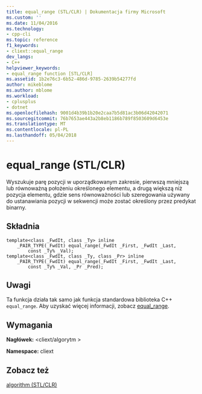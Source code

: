 ```yaml
---
title: equal_range (STL/CLR) | Dokumentacja firmy Microsoft
ms.custom: ''
ms.date: 11/04/2016
ms.technology:
- cpp-cli
ms.topic: reference
f1_keywords:
- cliext::equal_range
dev_langs:
- C++
helpviewer_keywords:
- equal_range function [STL/CLR]
ms.assetid: 1b2e76c3-6b52-486d-9785-2639b54277fd
author: mikeblome
ms.author: mblome
ms.workload:
- cplusplus
- dotnet
ms.openlocfilehash: 9001d4b39b1b20e2caa7b5d81ac3b06d42042071
ms.sourcegitcommit: 76b7653ae443a2b8eb1186b789f8503609d6453e
ms.translationtype: MT
ms.contentlocale: pl-PL
ms.lasthandoff: 05/04/2018
---
```

# <a name="equalrange-stlclr"></a>equal_range (STL/CLR)
Wyszukuje parę pozycji w uporządkowanym zakresie, pierwszą mniejszą lub równoważną położeniu określonego elementu, a drugą większą niż pozycja elementu, gdzie sens równoważności lub szeregowania używany do ustanawiania pozycji w sekwencji może zostać określony przez predykat binarny.  
  
## <a name="syntax"></a>Składnia  
  
```  
template<class _FwdIt, class _Ty> inline  
    _PAIR_TYPE(_FwdIt) equal_range(_FwdIt _First, _FwdIt _Last,  
        const _Ty% _Val);  
template<class _FwdIt, class _Ty, class _Pr> inline  
    _PAIR_TYPE(_FwdIt) equal_range(_FwdIt _First, _FwdIt _Last,  
        const _Ty% _Val, _Pr _Pred);  
```  
  
## <a name="remarks"></a>Uwagi  
 Ta funkcja działa tak samo jak funkcja standardowa biblioteka C++ `equal_range`. Aby uzyskać więcej informacji, zobacz [equal_range](../standard-library/algorithm-functions.md#equal_range).  
  
## <a name="requirements"></a>Wymagania  
 **Nagłówek:** \<cliext/algorytm >  
  
 **Namespace:** cliext  
  
## <a name="see-also"></a>Zobacz też  
 [algorithm (STL/CLR)](../dotnet/algorithm-stl-clr.md)